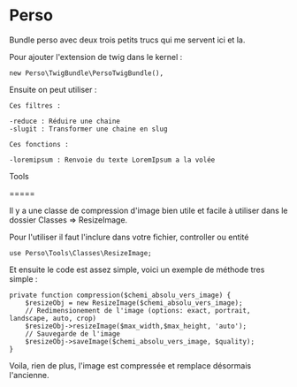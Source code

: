 Perso
=====

Bundle perso avec deux trois petits trucs qui me servent ici et la.

Pour ajouter l'extension de twig dans le kernel :

    new Perso\TwigBundle\PersoTwigBundle(),

Ensuite on peut utiliser :

    Ces filtres :

    -reduce : Réduire une chaine
    -slugit : Transformer une chaine en slug

    Ces fonctions :
    
    -loremipsum : Renvoie du texte LoremIpsum a la volée

Tools

=====

Il y a une classe de compression d'image bien utile et facile à utiliser dans le 
dossier Classes => ResizeImage.

Pour l'utiliser il faut l'inclure dans votre fichier, controller ou entité
    
    use Perso\Tools\Classes\ResizeImage;

Et ensuite le code est assez simple, voici un exemple de méthode tres simple :
    
    private function compression($chemi_absolu_vers_image) {
        $resizeObj = new ResizeImage($chemi_absolu_vers_image);
        // Redimensionement de l'image (options: exact, portrait, landscape, auto, crop)
        $resizeObj->resizeImage($max_width,$max_height, 'auto');
        // Sauvegarde de l'image
        $resizeObj->saveImage($chemi_absolu_vers_image, $quality);
    }

Voila, rien de plus, l'image est compressée et remplace désormais l'ancienne.